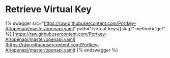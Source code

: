 # Retrieve Virtual Key

{% swagger src="https://raw.githubusercontent.com/Portkey-AI/openapi/master/openapi.yaml" path="/virtual-keys/{slug}" method="get" %}
[https://raw.githubusercontent.com/Portkey-AI/openapi/master/openapi.yaml](https://raw.githubusercontent.com/Portkey-AI/openapi/master/openapi.yaml)
{% endswagger %}
